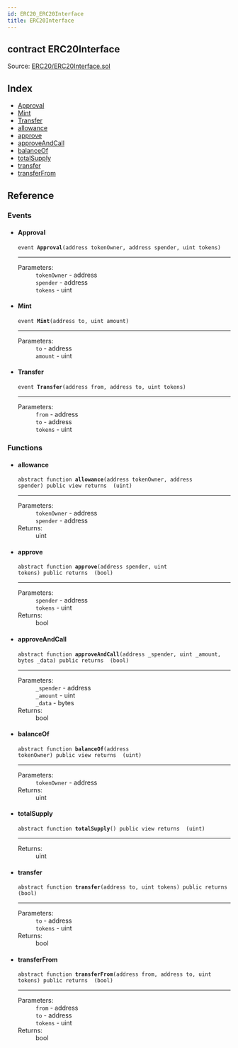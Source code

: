 ```yaml
---
id: ERC20_ERC20Interface
title: ERC20Interface
---
```


<div class="contract-doc"><div class="contract"><h2 class="contract-header"><span class="contract-kind">contract</span> ERC20Interface</h2><div class="source">Source: <a href="https://github.com/WOM-Protocol/WOM-Ethe/blob/v1.0.0/contracts/ERC20/ERC20Interface.sol" target="_blank">ERC20/ERC20Interface.sol</a></div></div><div class="index"><h2>Index</h2><ul><li><a href="ERC20_ERC20Interface.html#Approval">Approval</a></li><li><a href="ERC20_ERC20Interface.html#Mint">Mint</a></li><li><a href="ERC20_ERC20Interface.html#Transfer">Transfer</a></li><li><a href="ERC20_ERC20Interface.html#allowance">allowance</a></li><li><a href="ERC20_ERC20Interface.html#approve">approve</a></li><li><a href="ERC20_ERC20Interface.html#approveAndCall">approveAndCall</a></li><li><a href="ERC20_ERC20Interface.html#balanceOf">balanceOf</a></li><li><a href="ERC20_ERC20Interface.html#totalSupply">totalSupply</a></li><li><a href="ERC20_ERC20Interface.html#transfer">transfer</a></li><li><a href="ERC20_ERC20Interface.html#transferFrom">transferFrom</a></li></ul></div><div class="reference"><h2>Reference</h2><div class="events"><h3>Events</h3><ul><li><div class="item event"><span id="Approval" class="anchor-marker"></span><h4 class="name">Approval</h4><div class="body"><code class="signature">event <strong>Approval</strong><span>(address tokenOwner, address spender, uint tokens) </span></code><hr/><dl><dt><span class="label-parameters">Parameters:</span></dt><dd><div><code>tokenOwner</code> - address</div><div><code>spender</code> - address</div><div><code>tokens</code> - uint</div></dd></dl></div></div></li><li><div class="item event"><span id="Mint" class="anchor-marker"></span><h4 class="name">Mint</h4><div class="body"><code class="signature">event <strong>Mint</strong><span>(address to, uint amount) </span></code><hr/><dl><dt><span class="label-parameters">Parameters:</span></dt><dd><div><code>to</code> - address</div><div><code>amount</code> - uint</div></dd></dl></div></div></li><li><div class="item event"><span id="Transfer" class="anchor-marker"></span><h4 class="name">Transfer</h4><div class="body"><code class="signature">event <strong>Transfer</strong><span>(address from, address to, uint tokens) </span></code><hr/><dl><dt><span class="label-parameters">Parameters:</span></dt><dd><div><code>from</code> - address</div><div><code>to</code> - address</div><div><code>tokens</code> - uint</div></dd></dl></div></div></li></ul></div><div class="functions"><h3>Functions</h3><ul><li><div class="item function"><span id="allowance" class="anchor-marker"></span><h4 class="name">allowance</h4><div class="body"><code class="signature"><span>abstract </span>function <strong>allowance</strong><span>(address tokenOwner, address spender) </span><span>public </span><span>view </span><span>returns  (uint) </span></code><hr/><dl><dt><span class="label-parameters">Parameters:</span></dt><dd><div><code>tokenOwner</code> - address</div><div><code>spender</code> - address</div></dd><dt><span class="label-return">Returns:</span></dt><dd>uint</dd></dl></div></div></li><li><div class="item function"><span id="approve" class="anchor-marker"></span><h4 class="name">approve</h4><div class="body"><code class="signature"><span>abstract </span>function <strong>approve</strong><span>(address spender, uint tokens) </span><span>public </span><span>returns  (bool) </span></code><hr/><dl><dt><span class="label-parameters">Parameters:</span></dt><dd><div><code>spender</code> - address</div><div><code>tokens</code> - uint</div></dd><dt><span class="label-return">Returns:</span></dt><dd>bool</dd></dl></div></div></li><li><div class="item function"><span id="approveAndCall" class="anchor-marker"></span><h4 class="name">approveAndCall</h4><div class="body"><code class="signature"><span>abstract </span>function <strong>approveAndCall</strong><span>(address _spender, uint _amount, bytes _data) </span><span>public </span><span>returns  (bool) </span></code><hr/><dl><dt><span class="label-parameters">Parameters:</span></dt><dd><div><code>_spender</code> - address</div><div><code>_amount</code> - uint</div><div><code>_data</code> - bytes</div></dd><dt><span class="label-return">Returns:</span></dt><dd>bool</dd></dl></div></div></li><li><div class="item function"><span id="balanceOf" class="anchor-marker"></span><h4 class="name">balanceOf</h4><div class="body"><code class="signature"><span>abstract </span>function <strong>balanceOf</strong><span>(address tokenOwner) </span><span>public </span><span>view </span><span>returns  (uint) </span></code><hr/><dl><dt><span class="label-parameters">Parameters:</span></dt><dd><div><code>tokenOwner</code> - address</div></dd><dt><span class="label-return">Returns:</span></dt><dd>uint</dd></dl></div></div></li><li><div class="item function"><span id="totalSupply" class="anchor-marker"></span><h4 class="name">totalSupply</h4><div class="body"><code class="signature"><span>abstract </span>function <strong>totalSupply</strong><span>() </span><span>public </span><span>view </span><span>returns  (uint) </span></code><hr/><dl><dt><span class="label-return">Returns:</span></dt><dd>uint</dd></dl></div></div></li><li><div class="item function"><span id="transfer" class="anchor-marker"></span><h4 class="name">transfer</h4><div class="body"><code class="signature"><span>abstract </span>function <strong>transfer</strong><span>(address to, uint tokens) </span><span>public </span><span>returns  (bool) </span></code><hr/><dl><dt><span class="label-parameters">Parameters:</span></dt><dd><div><code>to</code> - address</div><div><code>tokens</code> - uint</div></dd><dt><span class="label-return">Returns:</span></dt><dd>bool</dd></dl></div></div></li><li><div class="item function"><span id="transferFrom" class="anchor-marker"></span><h4 class="name">transferFrom</h4><div class="body"><code class="signature"><span>abstract </span>function <strong>transferFrom</strong><span>(address from, address to, uint tokens) </span><span>public </span><span>returns  (bool) </span></code><hr/><dl><dt><span class="label-parameters">Parameters:</span></dt><dd><div><code>from</code> - address</div><div><code>to</code> - address</div><div><code>tokens</code> - uint</div></dd><dt><span class="label-return">Returns:</span></dt><dd>bool</dd></dl></div></div></li></ul></div></div></div>
